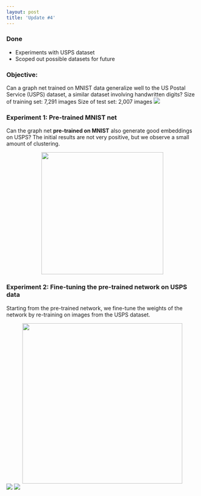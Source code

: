 ```yaml
---
layout: post
title: 'Update #4'
---
```

### Done
  * Experiments with USPS dataset
  * Scoped out possible datasets for future

### Objective:
Can a graph net trained on MNIST data generalize well to the US Postal Service (USPS) dataset, a similar dataset involving handwritten digits?
Size of training set: 7,291 images
Size of test set: 2,007 images
<img src="{{ site.baseurl }}/public/update_4/digits.png">

### Experiment 1: Pre-trained MNIST net
Can the graph net __pre-trained on MNIST__ also generate good embeddings on USPS? 
The initial results are not very positive, but we observe a small amount of clustering.
<center><img src="{{ site.baseurl }}/public/update_4/lousy_net.png" width="320"></center>

### Experiment 2: Fine-tuning the pre-trained network on USPS data
Starting from the pre-trained network, we fine-tune the weights of the network by re-training on images from the USPS dataset.
<center><img src="{{ site.baseurl }}/public/update_4/fine_tuning.png" width="420"></center>
<img src="{{ site.baseurl }}/public/update_4/results_table.png">
<img src="{{ site.baseurl }}/public/update_4/usps_emb_plot.png">


